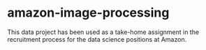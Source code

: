 # amazon-image-processing
This data project has been used as a take-home assignment in the recruitment process for the data science positions at Amazon.
